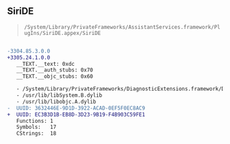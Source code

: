 ## SiriDE

> `/System/Library/PrivateFrameworks/AssistantServices.framework/PlugIns/SiriDE.appex/SiriDE`

```diff

-3304.85.3.0.0
+3305.24.1.0.0
   __TEXT.__text: 0xdc
   __TEXT.__auth_stubs: 0x70
   __TEXT.__objc_stubs: 0x60

   - /System/Library/PrivateFrameworks/DiagnosticExtensions.framework/DiagnosticExtensions
   - /usr/lib/libSystem.B.dylib
   - /usr/lib/libobjc.A.dylib
-  UUID: 3632446E-9D1D-3922-ACAD-0EF5F0EC8AC9
+  UUID: EC3B3D1B-EB8D-3D23-9B19-F4B903C59FE1
   Functions: 1
   Symbols:   17
   CStrings:  18

```
